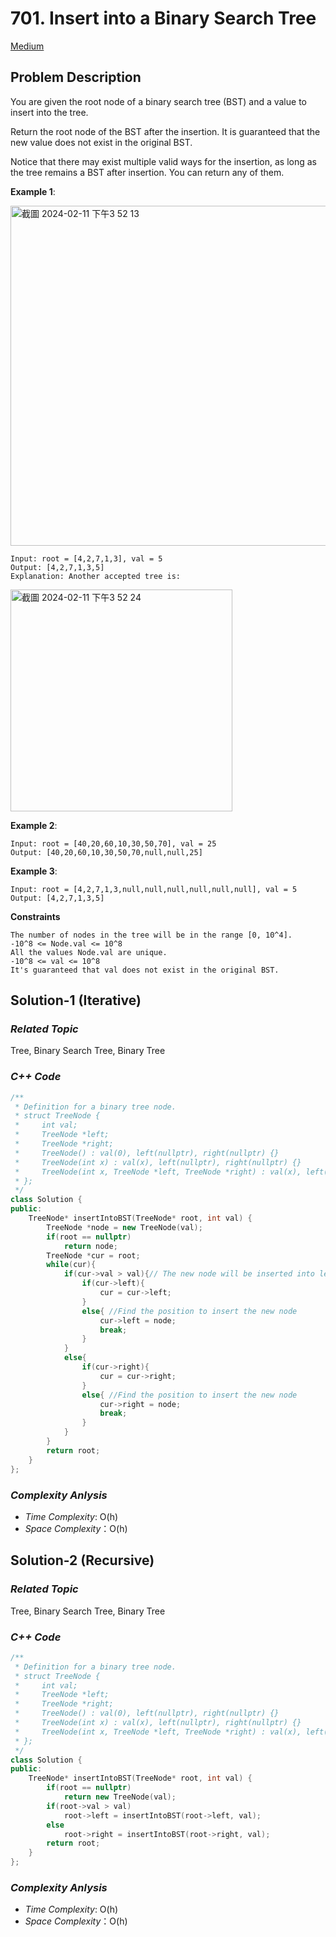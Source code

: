 # 701. Insert into a Binary Search Tree
[Medium](https://leetcode.com/problems/insert-into-a-binary-search-tree/description/)

## Problem Description

You are given the root node of a binary search tree (BST) and a value to insert into the tree.

Return the root node of the BST after the insertion. It is guaranteed that the new value does not exist in the original BST.

Notice that there may exist multiple valid ways for the insertion, as long as the tree remains a BST after insertion. You can return any of them.

**Example 1**:

<img width="544" alt="截圖 2024-02-11 下午3 52 13" src="https://github.com/Eddiecc06/LeetCode/assets/18256877/dbd12e59-3799-4fa6-8b39-6234157fbf3f">

```
Input: root = [4,2,7,1,3], val = 5
Output: [4,2,7,1,3,5]
Explanation: Another accepted tree is:
```

<img width="355" alt="截圖 2024-02-11 下午3 52 24" src="https://github.com/Eddiecc06/LeetCode/assets/18256877/4d804bfc-1468-4182-bc98-3e16b61bd947">

**Example 2**:
```
Input: root = [40,20,60,10,30,50,70], val = 25
Output: [40,20,60,10,30,50,70,null,null,25]
```
**Example 3**:
```
Input: root = [4,2,7,1,3,null,null,null,null,null,null], val = 5
Output: [4,2,7,1,3,5]
```

**Constraints**
```
The number of nodes in the tree will be in the range [0, 10^4].
-10^8 <= Node.val <= 10^8
All the values Node.val are unique.
-10^8 <= val <= 10^8
It's guaranteed that val does not exist in the original BST.
```

## Solution-1 (Iterative)

### _Related Topic_
   Tree, Binary Search Tree, Binary Tree

### _C++ Code_
```cpp
/**
 * Definition for a binary tree node.
 * struct TreeNode {
 *     int val;
 *     TreeNode *left;
 *     TreeNode *right;
 *     TreeNode() : val(0), left(nullptr), right(nullptr) {}
 *     TreeNode(int x) : val(x), left(nullptr), right(nullptr) {}
 *     TreeNode(int x, TreeNode *left, TreeNode *right) : val(x), left(left), right(right) {}
 * };
 */
class Solution {
public:
    TreeNode* insertIntoBST(TreeNode* root, int val) {
        TreeNode *node = new TreeNode(val);
        if(root == nullptr)
            return node;
        TreeNode *cur = root;
        while(cur){
            if(cur->val > val){// The new node will be inserted into left subtree
                if(cur->left){
                    cur = cur->left;
                }
                else{ //Find the position to insert the new node
                    cur->left = node;
                    break;
                }
            }
            else{
                if(cur->right){
                    cur = cur->right;
                }
                else{ //Find the position to insert the new node
                    cur->right = node;
                    break;
                }
            }
        }
        return root;
    }
};
```

### _Complexity Anlysis_
- _Time Complexity_: O(h)
- _Space Complexity_：O(h)

## Solution-2 (Recursive)

### _Related Topic_
   Tree, Binary Search Tree, Binary Tree

### _C++ Code_
```cpp
/**
 * Definition for a binary tree node.
 * struct TreeNode {
 *     int val;
 *     TreeNode *left;
 *     TreeNode *right;
 *     TreeNode() : val(0), left(nullptr), right(nullptr) {}
 *     TreeNode(int x) : val(x), left(nullptr), right(nullptr) {}
 *     TreeNode(int x, TreeNode *left, TreeNode *right) : val(x), left(left), right(right) {}
 * };
 */
class Solution {
public:
    TreeNode* insertIntoBST(TreeNode* root, int val) {
        if(root == nullptr)
            return new TreeNode(val);
        if(root->val > val)
            root->left = insertIntoBST(root->left, val);
        else
            root->right = insertIntoBST(root->right, val);
        return root;
    }
};
```

### _Complexity Anlysis_
- _Time Complexity_: O(h)
- _Space Complexity_：O(h)
